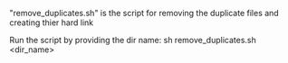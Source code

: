 "remove_duplicates.sh" is the script for removing the duplicate files and creating thier hard link

Run the script by providing the dir name:
sh remove_duplicates.sh <dir_name>
